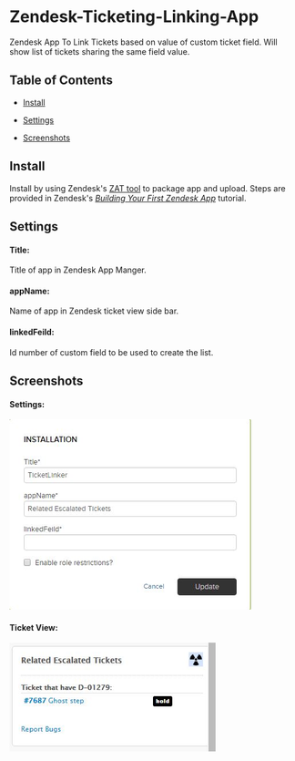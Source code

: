 # Zendesk-Ticketing-Linking-App
Zendesk App To Link Tickets based on value of custom ticket field. Will show list of tickets sharing the same field value.

## Table of Contents
- [Install](https://github.com/mzelmanovich/Zendesk-Ticketing-Linking-App#install)
- [Settings](https://github.com/mzelmanovich/Zendesk-Ticketing-Linking-App#settings)

- [Screenshots](https://github.com/mzelmanovich/Zendesk-Ticketing-Linking-App#screenshots)

## Install
Install by using Zendesk's [ZAT tool](https://developer.zendesk.com/apps/docs/agent/tools) to package app and upload. Steps are provided in Zendesk's *[Building Your First Zendesk App](https://support.zendesk.com/hc/en-us/articles/203691296)* tutorial.

## Settings
#### Title:
Title of app in Zendesk App Manger.

#### appName:
Name of app in Zendesk ticket view side bar.

#### linkedFeild:
Id number of custom field to be used to create the list.

## Screenshots
#### Settings:
![Settings field](https://github.com/mzelmanovich/Zendesk-Ticketing-Linking-App/blob/master/screenshots/settings.JPG?raw=true)


#### Ticket View:
![App Screen Shot](https://github.com/mzelmanovich/Zendesk-Ticketing-Linking-App/blob/master/screenshots/app.JPG?raw=true)
